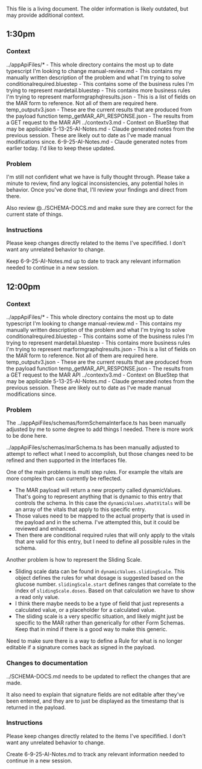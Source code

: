 This file is a living document. The older information is likely outdated, but may provide additional context.

## 1:30pm
### Context
../appApiFiles/* - This whole directory contains the most up to date typescript I'm looking to change
manual-review.md - This contains my manually written description of the problem and what I'm trying to solve
conditionalrequired.bluestep - This contains some of the business rules I'm trying to represent
mardetail.bluestep - This contains more business rules I'm trying to represent
marformgraphqlresults.json - This is a list of fields on the MAR form to reference. Not all of them are required here.
temp_outputv3.json - These are the current results that are produced from the payload function
temp_getMAR_API_RESPONSE.json - The results from a GET request to the MAR API
../contextv3.md - Context on BlueStep that may be applicable
5-13-25-AI-Notes.md - Claude generated notes from the previous session. These are likely out to date as I've made manual modifications since.
6-9-25-AI-Notes.md - Claude generated notes from earlier today. I'd like to keep these updated.

### Problem

I'm still not confident what we have is fully thought through. Please take a minute to review, find any logical inconsistencies, any potential holes in behavior. Once you've done that, I'll review your findings and direct from there.

Also review @../SCHEMA-DOCS.md and make sure they are correct for the current state of things.


### Instructions
Please keep changes directly related to the items I've specifified. I don't want any unrelated behavior to change.

Keep 6-9-25-AI-Notes.md up to date to track any relevant information needed to continue in a new session.

## 12:00pm

### Context
../appApiFiles/* - This whole directory contains the most up to date typescript I'm looking to change
manual-review.md - This contains my manually written description of the problem and what I'm trying to solve
conditionalrequired.bluestep - This contains some of the business rules I'm trying to represent
mardetail.bluestep - This contains more business rules I'm trying to represent
marformgraphqlresults.json - This is a list of fields on the MAR form to reference. Not all of them are required here.
temp_outputv3.json - These are the current results that are produced from the payload function
temp_getMAR_API_RESPONSE.json - The results from a GET request to the MAR API
../contextv3.md - Context on BlueStep that may be applicable
5-13-25-AI-Notes.md - Claude generated notes from the previous session. These are likely out to date as I've made manual modifications since.

### Problem
The ../appApiFiles/schemas/formSchemaInterface.ts has been manually adjusted by me to some degree to add things I needed. There is more work to be done here.

../appApiFiles/schemas/marSchema.ts has been manually adjusted to attempt to reflect what I need to accomplish, but those changes need to be refined and then supported in the Interfaces file.

One of the main problems is multi step rules. For example the vitals are more complex than can currently be reflected.

* The MAR payload will return a new property called dynamicValues. That's going to represent anything that is dynamic to this entry that controls the schema. In this case the `dynamicValues.whatVitals` will be an array of the vitals that apply to this specific entry.
* Those values need to be mapped to the actual property that is used in the payload and in the schema. I've attempted this, but it could be reviewed and enhanced.
* Then there are conditional required rules that will only apply to the vitals that are valid for this entry, but I need to define all possible rules in the schema.

Another problem is how to represent the Sliding Scale.
* Sliding scale data can be found in `dynamicValues.slidingScale`. This object defines the rules for what dosage is suggested based on the glucose number. `slidingScale.start` defines ranges that correlate to the index of `slidingScale.doses`. Based on that calculation we have to show a read only value.
* I think there maybe needs to be a type of field that just represents a calculated value, or a placeholder for a calculated value.
* The sliding scale is a very specific situation, and likely might just be specific to the MAR rather than generically for other Form Schemas. Keep that in mind if there is a good way to make this generic.

Need to make sure there is a way to define a Rule for what is no longer editable if a signature comes back as signed in the payload.


### Changes to documentation
../SCHEMA-DOCS.md needs to be updated to reflect the changes that are made. 

It also need to explain that signature fields are not editable after they've been entered, and they are to just be displayed as the timestamp that is returned in the payload.



### Instructions
Please keep changes directly related to the items I've specifified. I don't want any unrelated behavior to change.

Create 6-9-25-AI-Notes.md to track any relevant information needed to continue in a new session.



